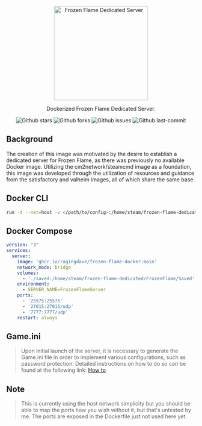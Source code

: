 <p align="center">
  <a href="https://github.com/ragingdave/frozen-flame-docker">
    <img alt="Frozen Flame Dedicated Server" src="https://imgur.com/a/NXCt6UF.jpg" height="250">
  </a>
  <p align="center">Dockerized Frozen Flame Dedicated Server.</p>
</p>

<div align="center">

![Github stars](https://badgen.net/github/stars/ragingdave/frozen-flame-docker?icon=github&label=stars) 
![Github forks](https://badgen.net/github/forks/ragingdave/frozen-flame-docker?icon=github&label=forks) 
![Github issues](https://img.shields.io/github/issues/ragingdave/frozen-flame-docker)
![Github last-commit](https://img.shields.io/github/last-commit/ragingdave/frozen-flame-docker)

</div>

## Background
The creation of this image was motivated by the desire to establish a dedicated server for Frozen Flame, as there was previously no available Docker image. Utilizing the cm2network/steamcmd image as a foundation, this image was developed through the utilization of resources and guidance from the satisfactory and valheim images, all of which share the same base.

## Docker CLI
```sh
run -d --net=host -v </path/to/config>:/home/steam/frozen-flame-dedicated/FrozenFlame/Saved --name=frozen-flame-dedicated ghcr.io/ragingdave/frozen-flame-docker:main 
```

## Docker Compose
```yml
version: "3"
services:
  server:
    image: 'ghcr.io/ragingdave/frozen-flame-docker:main'
    network_mode: bridge
    volumes:
      - './saved:/home/steam/frozen-flame-dedicated/FrozenFlame/Saved'
    environment:
      - SERVER_NAME=FrozenFlameServer
    ports:
      - '25575:25575'
      - '27015:27015/udp'
      - '7777:7777/udp'
    restart: always
```

## Game.ini
> Upon initial launch of the server, it is necessary to generate the Game.ini file in order to implement various configurations, such as password protection. Detailed instructions on how to do so can be found at the following link: [How to](https://github.com/DreamsideInteractive/FrozenFlameServer#configuration-file)

## Note
> This is currently using the host network simplicity but you should be able to map the ports how you wish without it, but that's untested by me. The ports are exposed in the Dockerfile just not used here yet.
